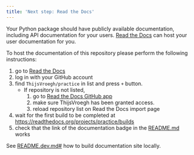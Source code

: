```yaml
---
title: 'Next step: Read the Docs'
---
```


Your Python package should have publicly available documentation, including API documentation for your users.
[Read the Docs](https://readthedocs.org) can host your user documentation for you.

To host the documentation of this repository please perform the following instructions:

1. go to [Read the Docs](https://readthedocs.org/dashboard/import/?)
1. log in with your GitHub account
1. find `ThijsVroegh/practice` in list and press `+` button.
   * If repository is not listed,
      1. go to [Read the Docs GitHub app](https://github.com/settings/connections/applications/fae83c942bc1d89609e2)
      2. make sure ThijsVroegh has been granted access.
      3. reload repository list on Read the Docs import page
1. wait for the first build to be completed at <https://readthedocs.org/projects/practice/builds>
1. check that the link of the documentation badge in the [README.md](https://github.com/ThijsVroegh/practice) works

See [README.dev.md#](https://github.com/ThijsVroegh/practice/blob/main/README.dev.md#generating-the-api-docs) how to build documentation site locally.

